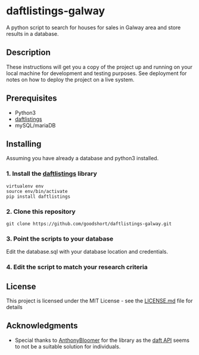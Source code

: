 # daftlistings-galway
A python script to search for houses for sales in Galway area and store results in a database.

## Description

These instructions will get you a copy of the project up and running on your local machine for development and testing purposes. See deployment for notes on how to deploy the project on a live system.

## Prerequisites

- Python3
- [daftlistings](https://github.com/AnthonyBloomer/daftlistings)
- mySQL/mariaDB

## Installing

Assuming you have already a database and python3 installed.

### 1. Install the [daftlistings](https://github.com/AnthonyBloomer/daftlistings) library

```
virtualenv env
source env/bin/activate
pip install daftlistings
```

### 2. Clone this repository

```
git clone https://github.com/goodshort/daftlistings-galway.git
```

### 3. Point the scripts to your database
Edit the database.sql with your database location and credentials.

### 4. Edit the script to match your research criteria

## License

This project is licensed under the MIT License - see the [LICENSE.md](LICENSE.md) file for details

## Acknowledgments

- Special thanks to [AnthonyBloomer](https://github.com/AnthonyBloomer) for the library as the [daft API](https://api.daft.ie/doc/) seems to not be a suitable solution for individuals.
